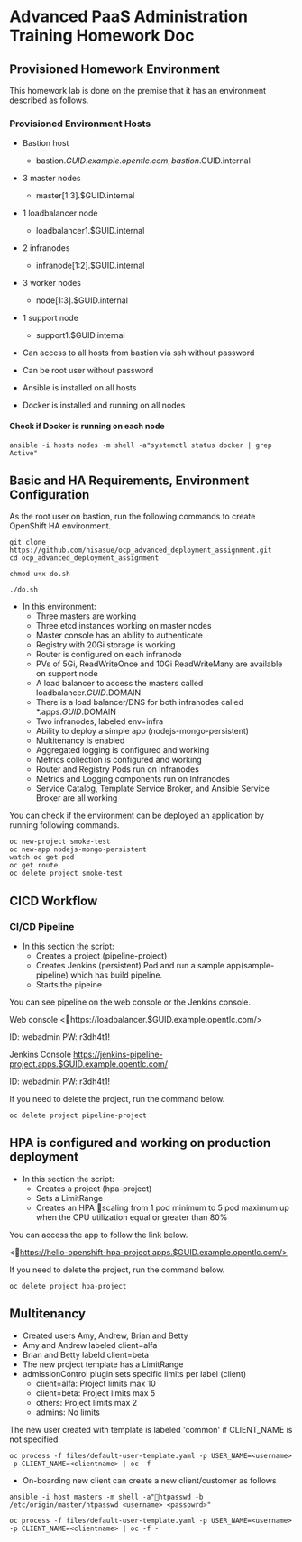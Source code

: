 # Advanced PaaS Administration Training Homework Doc

## Provisioned Homework Environment

This homework lab is done on the premise that it has an environment described as follows.

### Provisioned Environment Hosts

* Bastion host
  * bastion.$GUID.example.opentlc.com, bastion.$GUID.internal
* 3 master nodes
  * master[1:3].$GUID.internal
* 1 loadbalancer node
  * loadbalancer1.$GUID.internal
* 2 infranodes
  * infranode[1:2].$GUID.internal
* 3 worker nodes
  * node[1:3].$GUID.internal
* 1 support node
  * support1.$GUID.internal

* Can access to all hosts from bastion via ssh without password
* Can be root user without password
* Ansible is installed on all hosts
* Docker is installed and running on all nodes

#### Check if Docker is running on each node

```shell
ansible -i hosts nodes -m shell -a"systemctl status docker | grep Active"
```

## Basic and HA Requirements, Environment Configuration

As the root user on bastion, run the following commands to create OpenShift HA environment.

```shell
git clone https://github.com/hisasue/ocp_advanced_deployment_assignment.git
cd ocp_advanced_deployment_assignment

chmod u+x do.sh

./do.sh
```

* In this environment:
  * Three masters are working
  * Three etcd instances working on master nodes
  * Master console has an ability to authenticate
  * Registry with 20Gi storage is working
  * Router is configured on each infranode
  * PVs of 5Gi, ReadWriteOnce and 10Gi ReadWriteMany are available on support node
  * A load balancer to access the masters called loadbalancer.$GUID.$DOMAIN
  * There is a load balancer/DNS for both infranodes called *.apps.$GUID.$DOMAIN
  * Two infranodes, labeled env=infra
  * Ability to deploy a simple app (nodejs-mongo-persistent)
  * Multitenancy is enabled
  * Aggregated logging is configured and working
  * Metrics collection is configured and working
  * Router and Registry Pods run on Infranodes
  * Metrics and Logging components run on Infranodes
  * Service Catalog, Template Service Broker, and Ansible Service Broker are all working

You can check if the environment can be deployed an application by running following commands.

```shell
oc new-project smoke-test
oc new-app nodejs-mongo-persistent
watch oc get pod
oc get route
oc delete project smoke-test
```

## CICD Workflow

### CI/CD Pipeline

* In this section the script:
  * Creates a project (pipeline-project)
  * Creates Jenkins (persistent) Pod and run a sample app(sample-pipeline) which has build pipeline.
  * Starts the pipeine

You can see pipeline on the web console or the Jenkins console.

Web console
<https://loadbalancer.$GUID.example.opentlc.com/>

ID: webadmin
PW: r3dh4t1!

Jenkins Console
<https://jenkins-pipeline-project.apps.$GUID.example.opentlc.com/>

ID: webadmin
PW: r3dh4t1!

If you need to delete the project, run the command below.

```shell
oc delete project pipeline-project
```

## HPA is configured and working on production deployment

* In this section the script:
  * Creates a project (hpa-project)
  * Sets a LimitRange
  * Creates an HPA scaling from 1 pod minimum to 5 pod maximum up when the CPU utilization equal or greater than 80%

You can access the app to follow the link below.

<https://hello-openshift-hpa-project.apps.$GUID.example.opentlc.com/>

If you need to delete the project, run the command below.

```shell
oc delete project hpa-project
```

## Multitenancy

* Created users Amy, Andrew, Brian and Betty
* Amy and Andrew labeled client=alfa
* Brian and Betty labeld client=beta
* The new project template has a LimitRange
* admissionControl plugin sets specific limits per label (client)
  * client=alfa: Project limits max 10
  * client=beta: Project limits max 5
  * others: Project limits max 2
  * admins: No limits

The new user created with template is labeled 'common' if CLIENT_NAME is not specified.

```shell
oc process -f files/default-user-template.yaml -p USER_NAME=<username> -p CLIENT_NAME=<clientname> | oc -f -
```

* On-boarding new client can create a new client/customer as follows

```shell
ansible -i host masters -m shell -a"htpasswd -b /etc/origin/master/htpasswd <username> <passowrd>"
```

```shell
oc process -f files/default-user-template.yaml -p USER_NAME=<username> -p CLIENT_NAME=<clientname> | oc -f -
```